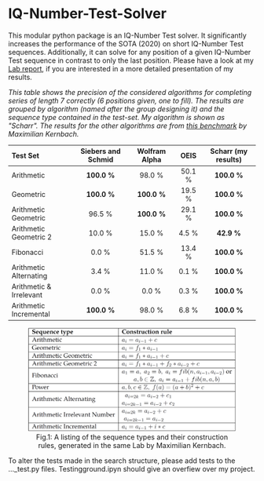 # IQ-Number-Test-Solver
This modular python package is an IQ-Number Test solver.
It significantly increases the performance of the SOTA (2020) on short IQ-Number Test sequences.
Additionally, it can solve for any position of a given IQ-Number Test sequence in contrast to only the last position.
Please have a look at my [Lab report](Lab_Report__MA_INF_4306_Solving_IQ_Number_Tests-1.pdf), if you are interested in a more detailed presentation of my results.

*This table shows the precision of the considered algorithms for completing series of length 7 correctly (6 positions given, one to fill).
The results are grouped by algorithm (named after the group designing it) and the sequence type contained in the test-set.
My algorithm is shown as "Scharr".
The results for the other algorithms are from [this benchmark](https://docs.google.com/spreadsheets/d/1NY_ty8dWDzet3DcqKVGQVRHnx7_T97Cotjfbeiu2IHc/edit#gid=0) by Maximilian Kernbach.*

|Test Set | Siebers and Schmid | Wolfram Alpha | OEIS | Scharr (my results)|
|:-----|:-----:|:-----:|:-----:|:-----:|
|Arithmetic | **100.0 \%** |  98.0 \% |  50.1 \% | **100.0 \%** |
|Geometric | **100.0 \%** | **100.0 \%** |  19.5 \% | **100.0 \%** |
|Arithmetic Geometric |  96.5 \% | **100.0 \%** |  29.1 \% | **100.0 \%** |
|Arithmetic Geometric 2 |  10.0 \% |  15.0 \% |   4.5 \% |  **42.9 \%** |
|Fibonacci |   0.0 \% |  51.5 \% |  13.4 \% | **100.0 \%** |
|Arithmetic Alternating |   3.4 \% |  11.0 \% |   0.1 \% | **100.0 \%** |
|Arithmetic \& Irrelevant |   0.0 \% |   0.0 \% |   0.3 \% | **100.0 \%** |
|Arithmetic Incremental | **100.0 \%** |  98.0 \% |   6.8 \% | **100.0 \%** |

<figure>
  <center>
    <img src="construction_table.png"
         alt="How the Test Sets are constructed">
    <figcaption>Fig.1: A listing of the sequence types and their construction rules, generated in the same Lab by Maximilian Kernbach.</figcaption>
  </center>
</figure>

To alter the tests made in the search structure, please add tests to the ..._test.py files.
Testingground.ipyn should give an overfiew over my project.
